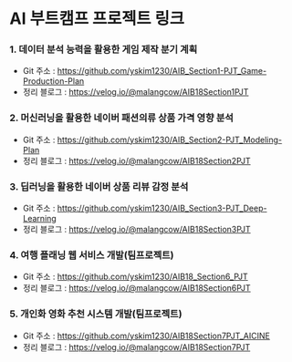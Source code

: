 # AI 부트캠프 프로젝트 링크

### 1. **데이터 분석 능력을 활용한 게임 제작 분기 계획**

- Git 주소 : https://github.com/yskim1230/AIB_Section1-PJT_Game-Production-Plan
- 정리 블로그 : https://velog.io/@malangcow/AIB18Section1PJT

### 2. **머신러닝을 활용한 네이버 패션의류 상품 가격 영향 분석**

- Git 주소 : https://github.com/yskim1230/AIB_Section2-PJT_Modeling-Plan
- 정리 블로그 : https://velog.io/@malangcow/AIB18Section2PJT

### 3. **딥러닝을 활용한 네이버 상품 리뷰 감정 분석**

- Git 주소 : https://github.com/yskim1230/AIB_Section3-PJT_Deep-Learning
- 정리 블로그 : https://velog.io/@malangcow/AIB18Section3PJT

### 4. 여행 플래닝 웹 서비스 개발(팀프로젝트)

- Git 주소 : https://github.com/yskim1230/AIB18_Section6_PJT
- 정리 블로그 : https://velog.io/@malangcow/AIB18Section6PJT

### 5. 개인화 영화 추천 시스템 개발(팀프로젝트)

- Git 주소 : https://github.com/yskim1230/AIB18Section7PJT_AICINE
- 정리 블로그 : https://velog.io/@malangcow/AIB18Section7PJT
